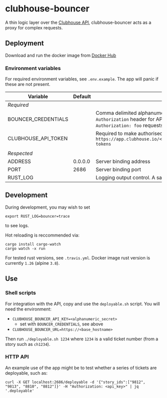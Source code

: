 # clubhouse-bouncer

A thin logic layer over the [Clubhouse API](https://clubhouse.io/api/rest/v2/), clubhouse-bouncer acts as a proxy for complex requests.

## Deployment

Download and run the docker image from [Docker Hub](https://hub.docker.com/r/tommilligan/clubhouse-bouncer/tags/)

### Environment variables

For required environment variables, see `.env.example`. The app will panic if these are not present.

| Variable            | Default | Description                                                  |
| ------------------- | ------- | ------------------------------------------------------------ |
| *Required*          |         |                                                              |
| BOUNCER_CREDENTIALS |         | Comma delimited alphanumeric strings, each of which is a valid `Authorization` header for API requests. Example: ```foo,bar,qux``` allows `Authorization: foo` requests. |
| CLUBHOUSE_API_TOKEN |         | Required to make authorised calls to your Clubhouse account. See `https://app.clubhouse.io/<your_organisataion_name>/settings/account/api-tokens` |
|                     |         |                                                              |
| *Respected*         |         |                                                              |
| ADDRESS             | 0.0.0.0 | Server binding address                                       |
| PORT                | 2686    | Server binding port                                          |
| RUST_LOG            |         | Logging output control. A sane choice is `bouncer=info`      |


## Development

During development, you may wish to set

```
export RUST_LOG=bouncer=trace
```

to see logs.

Hot reloading is reccommended via:

```
cargo install cargo-watch
cargo watch -x run
```

For tested rust versions, see `.travis.yml`. Docker image rust version is currently `1.26` (alpine `3.8`).

## Use

### Shell scripts

For integration with the API, copy and use the `deployable.sh` script. You will need the environment:

- `CLUBHOUSE_BOUNCER_API_KEY=<alphanumeric_secret>`
  - set with `BOUNCER_CREDENTIALS`, see above
- `CLUBHOUSE_BOUNCER_URL=https://<base_hostname>`

Then run `./deployable.sh 1234` where `1234` is a valid ticket number (from a story such as `ch1234`).

### HTTP API

An example use of the app might be to test whether a series of tickets are deployable, such as:

```
curl -X GET localhost:2686/deployable -d '{"story_ids":["9812", "9813", "8810", "8812"]}' -H "Authorization: <api_key>" | jq '.deployable'
```

